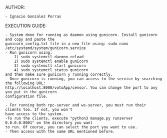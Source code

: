AUTHOR:

    - Ignacio Gonzalez Porras


EXECUTION GUIDE:

    - System done for running as daemon using gunicorn. Install gunicorn and copy and paste the
    gunicorn_config.txt file in a new file using: sudo nano /etc/systemd/system/gunicorn.service
    - Run gunicorn using:
        1) sudo systemctl daemon-reload
        2) sudo systemctl enable gunicorn
        3) sudo systemctl start gunicorn
        4) sudo systemctl status gunicorn
    and then make sure gunicorn y running correctly.
    - Once gunicorn is running, you can access to the service by searching the following URL: 
    http://localhost:8000/votoApp/censo/. You can change the port to any you put in the gunicorn
    configuration file.

    - For running both rpc-server and ws-server, you must run their clients too. If not, you won't
    have access to the system.
    -To run the clients, execute "python3 manage.py runserver 0.0.0.0:8001" on the directory you want
    to run. Of course, you can select the port you want to use. 
    - Then access with the same URL mentioned before.